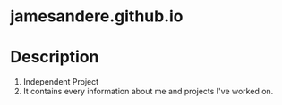 # jamesandere.github.io
# Description 
1. Independent Project
2. It contains every information about me and projects I've worked on.

